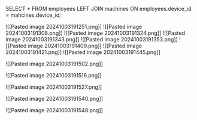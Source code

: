 SELECT *
FROM employees
LEFT JOIN machines ON employees.device_id = mahcines.device_id;

![[Pasted image 20241003191251.png]]
![[Pasted image 20241003191308.png]]
![[Pasted image 20241003191324.png]]
![[Pasted image 20241003191343.png]]
![[Pasted image 20241003191353.png]]
![[Pasted image 20241003191409.png]]
![[Pasted image 20241003191421.png]]
![[Pasted image 20241003191445.png]]

![[Pasted image 20241003191502.png]]

![[Pasted image 20241003191516.png]]

![[Pasted image 20241003191527.png]]

![[Pasted image 20241003191540.png]]

![[Pasted image 20241003191548.png]]

